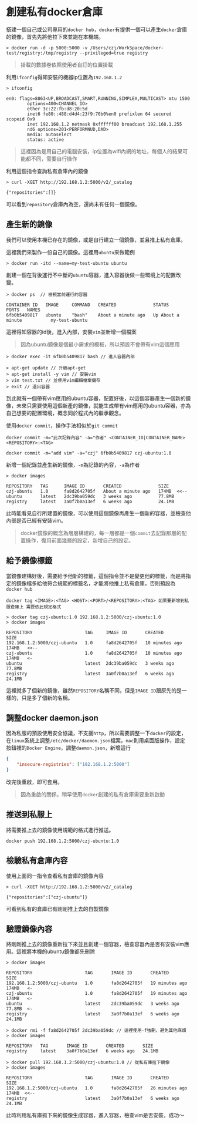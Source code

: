 # 創建私有docker倉庫

搭建一個自己或公司專用的`docker hub`，`docker`有提供一個可以產生`docker`倉庫的鏡像，首先先將他拉下來並跑在本機端。
```
> docker run -d -p 5000:5000 -v /Users/czj/WorkSpace/docker-test/registry:/tmp/registry --privileged=true registry
```
> 掛載的數據卷依照使用者自訂的位置掛載

利用`ifconfig`得知安裝的機器ip位置為`192.168.1.2`
```
> ifconfig

en0: flags=8863<UP,BROADCAST,SMART,RUNNING,SIMPLEX,MULTICAST> mtu 1500
        options=400<CHANNEL_IO>
        ether 3c:22:fb:d8:20:5d 
        inet6 fe80::488:d4d4:23f9:70b0%en0 prefixlen 64 secured scopeid 0x9 
        inet 192.168.1.2 netmask 0xffffff00 broadcast 192.168.1.255
        nd6 options=201<PERFORMNUD,DAD>
        media: autoselect
        status: active
```
> 這裡因為是用自己的電腦安裝，ip位置為wifi內網的地址，每個人的結果可能都不同，需要自行操作

利用這個指令查詢私有倉庫內的鏡像
```
> curl -XGET http://192.168.1.2:5000/v2/_catalog

{"repositories":[]}
```
可以看到`repository`倉庫內為空，還尚未有任何一個鏡像。
## 產生新的鏡像
我們可以使用本機已存在的鏡像，或是自行建立一個鏡像，並且推上私有倉庫。

這裡我們來製作一份自己的鏡像。這裡用`ubuntu`來做範例
```
> docker run -itd --name=my-test-ubuntu ubuntu
```
創建一個在背後運行不中斷的`ubuntu`容器，進入容器後做一些環境上的配置改變。
```
> docker ps  // 檢視當前運行的容器

CONTAINER ID   IMAGE     COMMAND   CREATED              STATUS              PORTS   NAMES
6fb0b5409817   ubuntu    "bash"    About a minute ago   Up About a minute           my-test-ubuntu
```
這裡得知容器的id後，進入內部，安裝`vim`並新增一個檔案
> 因為ubuntu鏡像是個最小需求的模板，所以預設不會帶有vim這個應用
```
> docker exec -it 6fb0b5409817 bash // 進入容器內部

> apt-get update // 升級apt-get
> apt-get install -y vim // 安裝vim
> vim test.txt // 並使用vim編輯檔案儲存
> exit // 退出容器
```
到此就有一個帶有vim應用的ubuntu容器，配置好後，以這個容器產生一個新的鏡像，未來只需要使用這個新產的鏡像，就能生成帶有vim應用的ubuntu容器，亦為自己想要的配置環境，概念同於程式內的繼承觀念。

使用`docker commit`，操作手法相似於`git commit`
```
docker commit -m="此次記錄內容" -a="作者" <CONTAINER_ID|CONTAINER_NAME> <REPOSITORY>:<TAG>

docker commit -m="add vim" -a="czj" 6fb0b5409817 czj-ubuntu:1.0
```
新增一個紀錄並產生新的鏡像，`-m`為記錄的內容，`-a`為作者
```
> docker images

REPOSITORY   TAG      IMAGE ID       CREATED              SIZE
czj-ubuntu   1.0      fa8d2642705f   About a minute ago   174MB  <<--
ubuntu       latest   2dc39ba059dc   3 weeks ago          77.8MB
registry     latest   3a0f7b0a13ef   6 weeks ago          24.1MB
```
此時能看見自行所建置的鏡像，可以使用這個鏡像再產生一個新的容器，並檢查他內部是否已經有安裝vim。
> docker鏡像的概念為層層構建的，每一層都是一個`commit`去記錄那層的配置操作，復用前面幾層的設定，新增自己的設定。

## 給予鏡像標籤
當鏡像建構好後，需要給予他新的標籤，這個指令並不是變更他的標籤，而是將指定的鏡像檔多給他符合規範的標籤名，才能將他推上私有倉庫，否則預設為`docker hub`
```
docker tag <IMAGE>:<TAG> <HOST>:<PORT>/<REPOSITORY>:<TAG> 如果要新增到私服倉庫上 需要依此規定格式

> docker tag czj-ubuntu:1.0 192.168.1.2:5000/czj-ubuntu:1.0
> docker images

REPOSITORY                    TAG     IMAGE ID       CREATED          SIZE
192.168.1.2:5000/czj-ubuntu   1.0     fa8d2642705f   10 minutes ago   174MB   <<--
czj-ubuntu                    1.0     fa8d2642705f   10 minutes ago   174MB   <-
ubuntu                        latest  2dc39ba059dc   3 weeks ago      77.8MB
registry                      latest  3a0f7b0a13ef   6 weeks ago      24.1MB
```
這裡就多了個新的鏡像，雖然`REPOSITORY`名稱不同，但是`IMAGE ID`跟原先的是一樣的，只是多了個新的名稱。

## 調整docker daemon.json
因為私服的預設使用安全協議，不支援`http`，所以需要調整一下`docker`的設定，在`linux`系統上調整`/etc/docker/daemon.json`檔案，`mac`則用桌面版操作，設定
按鈕裡的`Docker Engine`，調整`daemon.json`，新增這行
```json
{
    "insecure-registries": ["192.168.1.2:5000"]
}
```
改完後重啟，即可套用。
> 因為重啟的關係，稍早使用`docker`創建的私有倉庫需要重新啟動

## 推送到私服上
將需要推上去的鏡像使用規範的格式進行推送。
```
docker push 192.168.1.2:5000/czj-ubuntu:1.0
```

## 檢驗私有倉庫內容
使用上面同一指令查看私有倉庫的鏡像內容
```
> curl -XGET http://192.168.1.2:5000/v2/_catalog 

{"repositories":["czj-ubuntu"]}
```
可看到私有的倉庫已有剛剛推上去的自製鏡像

## 驗證鏡像內容
將剛剛推上去的鏡像重新拉下來並且創建一個容器，檢查容器內是否有安裝vim應用。這裡將本機的ubuntu鏡像都先刪除
```
> docker images

REPOSITORY                    TAG       IMAGE ID       CREATED          SIZE
192.168.1.2:5000/czj-ubuntu   1.0       fa8d2642705f   19 minutes ago   174MB   <-
czj-ubuntu                    1.0       fa8d2642705f   19 minutes ago   174MB   <-
ubuntu                        latest    2dc39ba059dc   3 weeks ago      77.8MB  <-
registry                      latest    3a0f7b0a13ef   6 weeks ago      24.1MB

> docker rmi -f fa8d2642705f 2dc39ba059dc // 這裡使用-f強刪，避免其他麻煩
> docker images

REPOSITORY   TAG       IMAGE ID       CREATED       SIZE
registry     latest    3a0f7b0a13ef   6 weeks ago   24.1MB

> docker pull 192.168.1.2:5000/czj-ubuntu:1.0 // 從私有庫拉下鏡像
> docker images

REPOSITORY                    TAG       IMAGE ID       CREATED          SIZE
192.168.1.2:5000/czj-ubuntu   1.0       fa8d2642705f   26 minutes ago   174MB  <<--
registry                      latest    3a0f7b0a13ef   6 weeks ago      24.1MB
```
此時利用私有庫抓下來的鏡像生成容器，進入容器，檢查vim是否安裝，成功～
